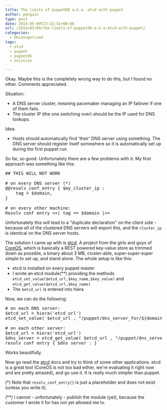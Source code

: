 ```yaml
---
title: The limits of puppetDB a.k.a. etcd with puppet
author: penguin
type: post
date: 2014-05-09T23:15:51+00:00
url: /2014/05/09/the-limits-of-puppetdb-a-k-a-etcd-with-puppet/
categories:
  - Uncategorized
tags:
  - etcd
  - puppet
  - puppetdb
  - solution

---
```

Okay. Maybe this is the completely wrong way to do this, but I found no other. Comments appreciated.

Situation:

  * A DNS server cluster, meaning pacemaker managing an IP failover if one of them fails.
  * The cluster IP (the one switching over) should be the IP used for DNS lookups.

Idea:

  * Hosts should automatically find 'their' DNS server using something. The DNS server should register itself somewhere so it is automatically set up during the first puppet run.

So far, so good. Unfortunately there are a few problems with it. My first approach was something like this:

<pre class="brush: plain; title: ; notranslate" title="">## THIS WILL NOT WORK

# on every DNS server (*)
@@resolv_conf_entry { $my_cluster_ip :
    tag = $domain,
}

# on every other machine:
Resolv_conf_entry &lt;&lt;| tag == $domain |&gt;&gt;
</pre>

Unfortunately this _will_ lead to a "duplicate declaration" on the client side - because _all_ of the clustered DNS servers will export this, and the `cluster_ip` is identical on the DNS server hosts.

The solution I came up with is [etcd][1]. A project from the girls and guys of [CoreOS][2], which is basically a REST powered key-value store as trimmed down as possible, a binary about 3 MB, cluster-able, super-super-super simple to set up, and stand alone. The whole setup is like this:

  * etcd is installed on every puppet master
  * I wrote an etcd module(**) providing the methods `etcd_set_value($etcd_url,$key_name,$key_value)` and `etcd_get_value($etcd_url,$key_name)`
  * The `$etcd_url` is entered into hiera

Now, we can do the following:

<pre class="brush: plain; title: ; notranslate" title=""># on each DNS server:
$etcd_url = hiera('etcd_url')
etcd_set_value( $etcd_url , &quot;/puppet/dns_server_for/${domain}&quot; , $my_cluster_ip )

# on each other server:
$etcd_url = hiera('etcd_url')
$dns_server = etcd_get_value( $etcd_url , &quot;/puppet/dns_server_for/${domain}&quot; )
resolv_conf_entry { $dns_server : }
</pre>

Works beautifully.

Now go read the [etcd][1] docs and try to think of some other applications. etcd is a great tool (CoreOS is not too bad either, we're evaluating it right now and are pretty amazed), and go use it. It is really much simpler than puppet.

(*) Note that `resolv_conf_entry{}` is just a placeholder and does not exist (unless you write it).

(**) I cannot - unfortunately - publish the module (yet), because the customer I wrote it for has not yet allowed me to.

 [1]: https://github.com/coreos/etcd
 [2]: https://coreos.com/